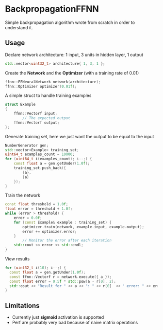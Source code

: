 # BackpropagationFFNN

Simple backpropagation algorithm wrote from scratch in order to understand it.

## Usage

Declare network architecture: 1 input, 3 units in hidden layer, 1 output
```c++
std::vector<uint32_t> architecture{ 1, 3, 1 };
```

Create the **Network** and the **Optimizer** (with a training rate of 0.01)
```c++
ffnn::FFNeuralNetwork network(architecture);
ffnn::Optimizer optimizer(0.01f);
```
A simple struct to handle training examples
```c++
struct Example
{
	ffnn::Vectorf input;
        // The expected output
	ffnn::Vectorf output;
};
```
Generate training set, here we just want the output to be equal to the input
```c++
NumberGenerator gen;
std::vector<Example> training_set;
uint64_t examples_count = 10000;
for (uint64_t i(examples_count); i--;) {
	const float a = gen.getUnder(1.0f);
	training_set.push_back({
		{a},
		{a}
	});
}
```
Train the network
```c++
const float threshold = 1.0f;
float error = threshold + 1.0f;
while (error > threshold) {
	error = 0.0f;
	for (const Example& example : training_set) {
		optimizer.train(network, example.input, example.output);
		error += optimizer.error;
	}
        // Monitor the error after each iteration
	std::cout << error << std::endl;
}
```
View results
```c++
for (uint32_t i(10); i--;) {
  const float a = gen.getUnder(1.0f);
  const ffnn::Vectorf r = network.execute({ a });
  const float error = 0.5f * std::pow(a - r[0], 2);
  std::cout << "Result for " << a << ": " << r[0]  << " error: " << error << std::endl;
}
```

## Limitations
 - Currently just **sigmoid** activation is supported
 - Perf are probably very bad because of naive matrix operations

